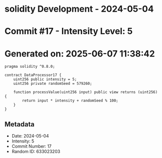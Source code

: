 ﻿# solidity Development - 2024-05-04
# Commit #17 - Intensity Level: 5
# Generated on: 2025-06-07 11:38:42
```solidity
pragma solidity ^0.8.0;

contract DataProcessor17 {
    uint256 public intensity = 5;
    uint256 private randomSeed = 579260;

    function processValue(uint256 input) public view returns (uint256) {
        return input * intensity + randomSeed % 100;
    }
}
```
## Metadata
- Date: 2024-05-04
- Intensity: 5
- Commit Number: 17
- Random ID: 633023203
